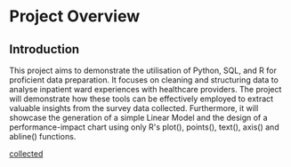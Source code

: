 # Project Overview

## Introduction
This project aims to demonstrate the utilisation of Python, SQL, and R for proficient data preparation. It focuses on cleaning and structuring data to analyse inpatient ward experiences with healthcare providers. The project will demonstrate how these tools can be effectively employed to extract valuable insights from the survey data collected. Furthermore, it will showcase the generation of a simple Linear Model and the design of a performance-impact chart using only R's plot(), points(), text(), axis() and abline() functions.

[collected](https://github.com/Md-Khid/Linear-Regression-Modelling/blob/main/Data.csv)
      
        

         
        

          
    

